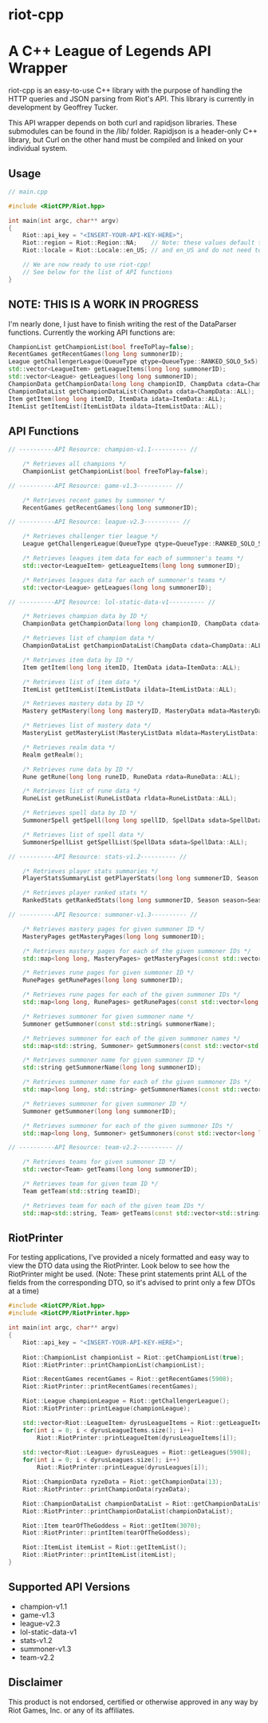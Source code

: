 riot-cpp
========
A C++ League of Legends API Wrapper
===================================
riot-cpp is an easy-to-use C++ library with the purpose of handling the HTTP queries and JSON parsing from Riot's API. This library is currently in development by Geoffrey Tucker.

This API wrapper depends on both curl and rapidjson libraries. These submodules can be found in the /lib/ folder. Rapidjson is a header-only C++ library, but Curl on the other hand must be compiled and linked on your individual system.

Usage
-----

```c++
// main.cpp

#include <RiotCPP/Riot.hpp>

int main(int argc, char** argv)
{
	Riot::api_key = "<INSERT-YOUR-API-KEY-HERE>";
	Riot::region = Riot::Region::NA;    // Note: these values default to NA
	Riot::locale = Riot::Locale::en_US; // and en_US and do not need to be set

	// We are now ready to use riot-cpp!
	// See below for the list of API functions
}

```

NOTE: THIS IS A WORK IN PROGRESS
--------------------------------
I'm nearly done, I just have to finish writing the rest of the DataParser functions. Currently the working API functions are:

```c++
ChampionList getChampionList(bool freeToPlay=false);
RecentGames getRecentGames(long long summonerID);
League getChallengerLeague(QueueType qtype=QueueType::RANKED_SOLO_5x5);
std::vector<LeagueItem> getLeagueItems(long long summonerID);
std::vector<League> getLeagues(long long summonerID);
ChampionData getChampionData(long long championID, ChampData cdata=ChampData::ALL);
ChampionDataList getChampionDataList(ChampData cdata=ChampData::ALL);
Item getItem(long long itemID, ItemData idata=ItemData::ALL);
ItemList getItemList(ItemListData ildata=ItemListData::ALL);
```

API Functions
-------------

```c++
// ----------API Resource: champion-v1.1---------- //

	/* Retrieves all champions */
	ChampionList getChampionList(bool freeToPlay=false);

// ----------API Resource: game-v1.3---------- //

	/* Retrieves recent games by summoner */
	RecentGames getRecentGames(long long summonerID);

// ----------API Resource: league-v2.3---------- //

	/* Retrieves challenger tier league */
	League getChallengerLeague(QueueType qtype=QueueType::RANKED_SOLO_5x5);

	/* Retrieves leagues item data for each of summoner's teams */
	std::vector<LeagueItem> getLeagueItems(long long summonerID);

	/* Retrieves leagues data for each of summoner's teams */
	std::vector<League> getLeagues(long long summonerID);

// ----------API Resource: lol-static-data-v1---------- //

	/* Retrieves champion data by ID */
	ChampionData getChampionData(long long championID, ChampData cdata=ChampData::ALL);

	/* Retrieves list of champion data */
	ChampionDataList getChampionDataList(ChampData cdata=ChampData::ALL);

	/* Retrieves item data by ID */
	Item getItem(long long itemID, ItemData idata=ItemData::ALL);

	/* Retrieves list of item data */
	ItemList getItemList(ItemListData ildata=ItemListData::ALL);

	/* Retrieves mastery data by ID */
	Mastery getMastery(long long masteryID, MasteryData mdata=MasteryData::ALL);

	/* Retrieves list of mastery data */
	MasteryList getMasteryList(MasteryListData mldata=MasteryListData::ALL);

	/* Retrieves realm data */
	Realm getRealm();

	/* Retrieves rune data by ID */
	Rune getRune(long long runeID, RuneData rdata=RuneData::ALL);

	/* Retrieves list of rune data */
	RuneList getRuneList(RuneListData rldata=RuneListData::ALL);

	/* Retrieves spell data by ID */
	SummonerSpell getSpell(long long spellID, SpellData sdata=SpellData::ALL);

	/* Retrieves list of spell data */
	SummonerSpellList getSpellList(SpellData sdata=SpellData::ALL);

// ----------API Resource: stats-v1.2---------- //

	/* Retrieves player stats summaries */
	PlayerStatsSummaryList getPlayerStats(long long summonerID, Season season=Season::SEASON4);

	/* Retrieves player ranked stats */
	RankedStats getRankedStats(long long summonerID, Season season=Season::SEASON4);

// ----------API Resource: summoner-v1.3---------- //

	/* Retrieves mastery pages for given summoner ID */
	MasteryPages getMasteryPages(long long summonerID);

	/* Retrieves mastery pages for each of the given summoner IDs */
	std::map<long long, MasteryPages> getMasteryPages(const std::vector<long long>& summonerIDs);

	/* Retrieves rune pages for given summoner ID */
	RunePages getRunePages(long long summonerID);

	/* Retrieves rune pages for each of the given summoner IDs */
	std::map<long long, RunePages> getRunePages(const std::vector<long long>& summonerIDs);

	/* Retrieves summoner for given summoner name */
	Summoner getSummoner(const std::string& summonerName);

	/* Retrieves summoner for each of the given summoner names */
	std::map<std::string, Summoner> getSummoners(const std::vector<std::string>& summonerNames);

	/* Retrieves summoner name for given summoner ID */
	std::string getSummonerName(long long summonerID);

	/* Retrieves summoner name for each of the given summoner IDs */
	std::map<long long, std::string> getSummonerNames(const std::vector<long long>& summonerIDs);

	/* Retrieves summoner for given summoner ID */
	Summoner getSummoner(long long summonerID);

	/* Retrieves summoner for each of the given summoner IDs */
	std::map<long long, Summoner> getSummoners(const std::vector<long long>& summonerIDs);

// ----------API Resource: team-v2.2---------- //

	/* Retrieves teams for given summoner ID */
	std::vector<Team> getTeams(long long summonerID);

	/* Retrieves team for given team ID */
	Team getTeam(std::string teamID);

	/* Retrieves team for each of the given team IDs */
	std::map<std::string, Team> getTeams(const std::vector<std::string>& teamIDs);
```

RiotPrinter
-----------
For testing applications, I've provided a nicely formatted and easy way to view the DTO data using the RiotPrinter. Look below to see how the RiotPrinter might be used. (Note: These print statements print ALL of the fields from the corresponding DTO, so it's advised to print only a few DTOs at a time)

```c++
#include <RiotCPP/Riot.hpp>
#include <RiotCPP/RiotPrinter.hpp>

int main(int argc, char** argv)
{
	Riot::api_key = "<INSERT-YOUR-API-KEY-HERE>";
	
	Riot::ChampionList championList = Riot::getChampionList(true);
	Riot::RiotPrinter::printChampionList(championList);

	Riot::RecentGames recentGames = Riot::getRecentGames(5908);
	Riot::RiotPrinter::printRecentGames(recentGames);

	Riot::League championLeague = Riot::getChallengerLeague();
	Riot::RiotPrinter::printLeague(championLeague);

	std::vector<Riot::LeagueItem> dyrusLeagueItems = Riot::getLeagueItems(5908);
	for(int i = 0; i < dyrusLeagueItems.size(); i++)
		Riot::RiotPrinter::printLeagueItem(dyrusLeagueItems[i]);
		
	std::vector<Riot::League> dyrusLeagues = Riot::getLeagues(5908);
	for(int i = 0; i < dyrusLeagues.size(); i++)
		Riot::RiotPrinter::printLeague(dyrusLeagues[i]);

	Riot::ChampionData ryzeData = Riot::getChampionData(13);
	Riot::RiotPrinter::printChampionData(ryzeData);

	Riot::ChampionDataList championDataList = Riot::getChampionDataList();
	Riot::RiotPrinter::printChampionDataList(championDataList);

	Riot::Item tearOfTheGoddess = Riot::getItem(3070);
	Riot::RiotPrinter::printItem(tearOfTheGoddess);

	Riot::ItemList itemList = Riot::getItemList();
	Riot::RiotPrinter::printItemList(itemList);
}
```

Supported API Versions
----------------------
- champion-v1.1
- game-v1.3
- league-v2.3
- lol-static-data-v1
- stats-v1.2
- summoner-v1.3
- team-v2.2

Disclaimer
----------
This product is not endorsed, certified or otherwise approved in any way by Riot Games, Inc. or any of its affiliates.